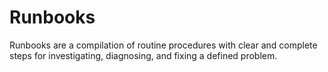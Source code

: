 # Runbooks
Runbooks are a compilation of routine procedures with clear and complete steps for investigating, diagnosing, and fixing a defined problem.

